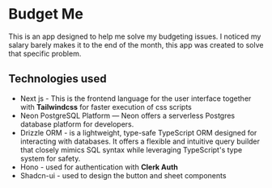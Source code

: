 # Budget Me
This is an app designed to help me solve my budgeting issues. I noticed my salary barely makes it to the end of the month, this app was created to solve that specific problem.

## Technologies used
* Next js - This is the frontend language for the user interface together with __Tailwindcss__ for faster execution of css scripts
* Neon PostgreSQL Platform — Neon offers a serverless Postgres database platform for developers.
* Drizzle ORM - is a lightweight, type-safe TypeScript ORM designed for interacting with databases. It offers a flexible and intuitive query builder that closely mimics SQL syntax while leveraging TypeScript's type system for safety.
* Hono - used for authentication with **Clerk Auth**
* Shadcn-ui - used to design the button and sheet components

